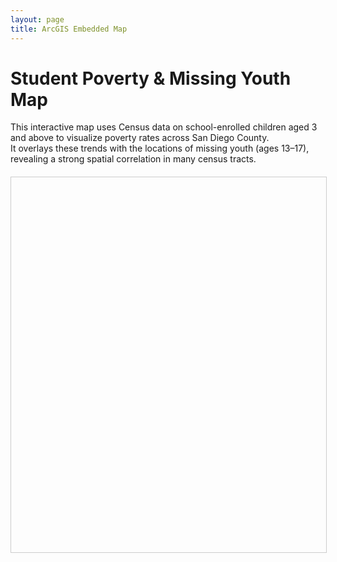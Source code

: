 ```yaml
---
layout: page
title: ArcGIS Embedded Map
---
```


# Student Poverty & Missing Youth Map

<!-- Load ArcGIS Embeddable Components -->
<script type="module" src="https://js.arcgis.com/embeddable-components/4.33/arcgis-embeddable-components.esm.js"></script>

This interactive map uses Census data on school-enrolled children aged 3 and above to visualize poverty rates across San Diego County.  
It overlays these trends with the locations of missing youth (ages 13–17), revealing a strong spatial correlation in many census tracts.

<div style="width: 100%; max-width: 900px; height: 600px; margin-top: 20px; border: 1px solid #ccc;">
  <arcgis-embedded-map 
    style="width: 100%; height: 100%;" 
    item-id="ec23b7371be647968689a93c200de8e7" 
    theme="light" 
    center="-117.02850659779222,32.74568780765893" 
    scale="288895.2771445" 
    portal-url="https://sdsugeo.maps.arcgis.com">
  </arcgis-embedded-map>
</div>

